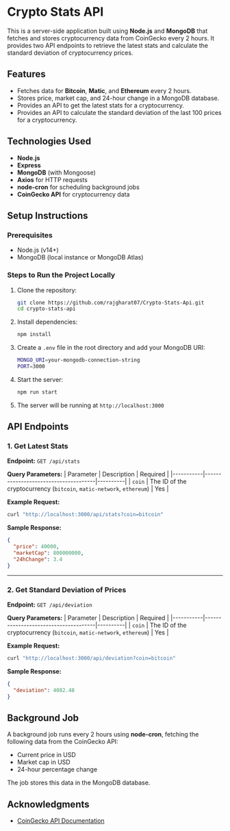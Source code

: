 # Crypto Stats API

This is a server-side application built using **Node.js** and **MongoDB** that fetches and stores cryptocurrency data from CoinGecko every 2 hours. It provides two API endpoints to retrieve the latest stats and calculate the standard deviation of cryptocurrency prices.

## Features
- Fetches data for **Bitcoin**, **Matic**, and **Ethereum** every 2 hours.
- Stores price, market cap, and 24-hour change in a MongoDB database.
- Provides an API to get the latest stats for a cryptocurrency.
- Provides an API to calculate the standard deviation of the last 100 prices for a cryptocurrency.

## Technologies Used
- **Node.js**
- **Express**
- **MongoDB** (with Mongoose)
- **Axios** for HTTP requests
- **node-cron** for scheduling background jobs
- **CoinGecko API** for cryptocurrency data

## Setup Instructions

### Prerequisites
- Node.js (v14+)
- MongoDB (local instance or MongoDB Atlas)

### Steps to Run the Project Locally

1. Clone the repository:
   ```bash
   git clone https://github.com/rajgharat07/Crypto-Stats-Api.git
   cd crypto-stats-api
   ```

2. Install dependencies:
   ```bash
   npm install
   ```

3. Create a `.env` file in the root directory and add your MongoDB URI:
   ```bash
   MONGO_URI=your-mongodb-connection-string
   PORT=3000
   ```

4. Start the server:
   ```bash
   npm run start
   ```

5. The server will be running at `http://localhost:3000`

## API Endpoints

### 1. **Get Latest Stats**
**Endpoint:** `GET /api/stats`

**Query Parameters:**
| Parameter | Description                          | Required |
|-----------|--------------------------------------|----------|
| `coin`    | The ID of the cryptocurrency (`bitcoin`, `matic-network`, `ethereum`) | Yes      |

**Example Request:**
```bash
curl "http://localhost:3000/api/stats?coin=bitcoin"
```

**Sample Response:**
```json
{
  "price": 40000,
  "marketCap": 800000000,
  "24hChange": 3.4
}
```

---

### 2. **Get Standard Deviation of Prices**
**Endpoint:** `GET /api/deviation`

**Query Parameters:**
| Parameter | Description                          | Required |
|-----------|--------------------------------------|----------|
| `coin`    | The ID of the cryptocurrency (`bitcoin`, `matic-network`, `ethereum`) | Yes      |

**Example Request:**
```bash
curl "http://localhost:3000/api/deviation?coin=bitcoin"
```

**Sample Response:**
```json
{
  "deviation": 4082.48
}
```

## Background Job
A background job runs every 2 hours using **node-cron**, fetching the following data from the CoinGecko API:
- Current price in USD
- Market cap in USD
- 24-hour percentage change

The job stores this data in the MongoDB database.

<!-- ## Deployment -->

<!-- ## Example Deployment
If deployed, you can access the APIs via:
- `https://your-deployment-url/api/stats?coin=bitcoin`
- `https://your-deployment-url/api/deviation?coin=bitcoin` -->


## Acknowledgments
- [CoinGecko API Documentation](https://docs.coingecko.com/v3.0.1/reference/introduction)
